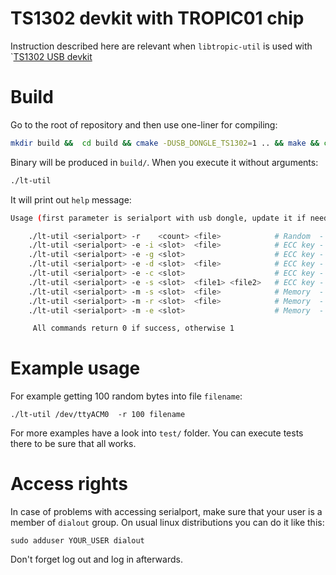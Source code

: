 
# TS1302 devkit with TROPIC01 chip

Instruction described here are relevant when `libtropic-util` is used with `[TS1302 USB devkit](https://github.com/tropicsquare/tropic01-stm32u5-usb-devkit-hw)



# Build
Go to the root of repository and then use one-liner for compiling:
```bash
mkdir build &&  cd build && cmake -DUSB_DONGLE_TS1302=1 .. && make && cd ../
```

Binary will be produced in `build/`. When you execute it without arguments:

```bash
./lt-util
```

It will print out `help` message:
```bash
Usage (first parameter is serialport with usb dongle, update it if needed):

	./lt-util <serialport> -r    <count> <file>            # Random  - Get 1-255 random bytes and store them into file
	./lt-util <serialport> -e -i <slot>  <file>            # ECC key - Install private key from keypair.bin into a given slot
	./lt-util <serialport> -e -g <slot>                    # ECC key - Generate private key in a given slot
	./lt-util <serialport> -e -d <slot>  <file>            # ECC key - Download public key from given slot into file
	./lt-util <serialport> -e -c <slot>                    # ECC key - Clear given ECC slot
	./lt-util <serialport> -e -s <slot>  <file1> <file2>   # ECC key - Sign content of file1 (max size is 4095B) with key from a given slot and store resulting signature into file2
	./lt-util <serialport> -m -s <slot>  <file>            # Memory  - Store content of filename (max size is 444B)  into memory slot
	./lt-util <serialport> -m -r <slot>  <file>            # Memory  - Read content of memory slot (max size is 444B) into filename
	./lt-util <serialport> -m -e <slot>                    # Memory  - Erase content of memory slot

	 All commands return 0 if success, otherwise 1
```

# Example usage

For example getting 100 random bytes into file `filename`:

```
./lt-util /dev/ttyACM0  -r 100 filename
```

For more examples have a look into `test/` folder. You can execute tests there to be sure that all works.

# Access rights

In case of problems with accessing serialport, make sure that your user is a member of `dialout` group. On usual linux distributions you can do it like this:

```
sudo adduser YOUR_USER dialout
```

Don't forget log out and log in afterwards.


